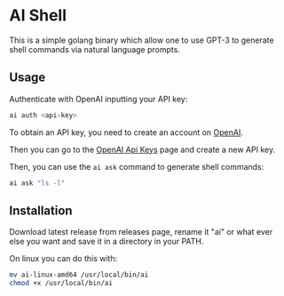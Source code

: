 # AI Shell

This is a simple golang binary which allow one to use GPT-3 to generate shell commands via natural language prompts.

## Usage

Authenticate with OpenAI inputting your API key:

```bash
ai auth <api-key>
```

To obtain an API key, you need to create an account on [OpenAI](https://beta.openai.com/).

Then you can go to the [OpenAI Api Keys](https://beta.openai.com/account/api-keys) page and create a new API key.

Then, you can use the `ai ask` command to generate shell commands:

```bash
ai ask "ls -l"
```

## Installation

Download latest release from releases page, rename it "ai" or what ever else you want and save it in a directory in your PATH.

On linux you can do this with:

```bash
mv ai-linux-amd64 /usr/local/bin/ai
chmod +x /usr/local/bin/ai
```

```

